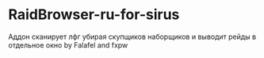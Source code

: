 # RaidBrowser-ru-for-sirus
Аддон сканирует лфг убирая скупщиков наборщиков и выводит рейды в отдельное окно
by Falafel and fxpw
